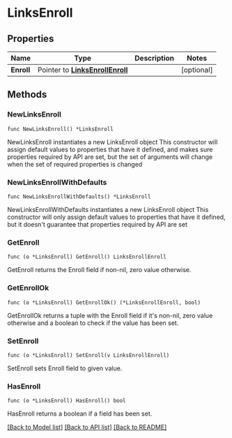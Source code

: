 # LinksEnroll

## Properties

Name | Type | Description | Notes
------------ | ------------- | ------------- | -------------
**Enroll** | Pointer to [**LinksEnrollEnroll**](LinksEnrollEnroll.md) |  | [optional] 

## Methods

### NewLinksEnroll

`func NewLinksEnroll() *LinksEnroll`

NewLinksEnroll instantiates a new LinksEnroll object
This constructor will assign default values to properties that have it defined,
and makes sure properties required by API are set, but the set of arguments
will change when the set of required properties is changed

### NewLinksEnrollWithDefaults

`func NewLinksEnrollWithDefaults() *LinksEnroll`

NewLinksEnrollWithDefaults instantiates a new LinksEnroll object
This constructor will only assign default values to properties that have it defined,
but it doesn't guarantee that properties required by API are set

### GetEnroll

`func (o *LinksEnroll) GetEnroll() LinksEnrollEnroll`

GetEnroll returns the Enroll field if non-nil, zero value otherwise.

### GetEnrollOk

`func (o *LinksEnroll) GetEnrollOk() (*LinksEnrollEnroll, bool)`

GetEnrollOk returns a tuple with the Enroll field if it's non-nil, zero value otherwise
and a boolean to check if the value has been set.

### SetEnroll

`func (o *LinksEnroll) SetEnroll(v LinksEnrollEnroll)`

SetEnroll sets Enroll field to given value.

### HasEnroll

`func (o *LinksEnroll) HasEnroll() bool`

HasEnroll returns a boolean if a field has been set.


[[Back to Model list]](../README.md#documentation-for-models) [[Back to API list]](../README.md#documentation-for-api-endpoints) [[Back to README]](../README.md)


